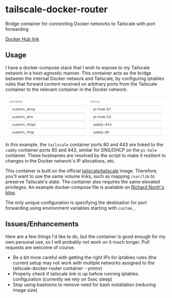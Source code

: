 # tailscale-docker-router
Bridge container for connecting Docker networks to Tailscale with port forwarding

[Docker Hub link](https://hub.docker.com/r/cjbentley/tailscale-docker-router)

## Usage
I have a docker-compose stack that I wish to expose to my Tailscale network in a host-agnostic manner. This container acts as the bridge between the internal Docker network and Tailscale, by configuring iptables rules that forward content received on arbitrary ports from the Tailscale container to the relevant container in the Docker network. 

![This is my Synology for example](images/synology-example.png)

In this example, the `tailscale` container ports 80 and 443 are linked to the `caddy` container ports 80 and 443, similar for DNS/DHCP on the `pi-hole` container. These hostnames are resolved by the script to make it resilient to changes in the Docker network's IP allocations, etc.

This container is built on the official [tailscale/tailscale](https://hub.docker.com/r/tailscale/tailscale) image. Therefore, you'll want to use the same volume links, such as mapping `/var/lib` to preserve Tailscale's state. The container also requires the same elevated privileges. An example docker-compose file is available on [Richard North's blog](https://rnorth.org/tailscale-docker/). 

The only unique configuration is specifying the destination for port forwarding using environment variables starting with `custom_`. 

## Issues/Enhancements
Here are a few things I'd like to do, but the container is good enough for my own personal use, so I will probably not work on it much longer. Pull requests are welcome of course.
- Be a bit more careful with getting the right IPs for iptables rules (the current setup may not work with multiple networks assigned to the tailscale-docker-router container - ymmv) 
- Properly check if tailscale link is up before running iptables configuration (currently we rely on 5sec sleep)
- Stop using bashisms to remove need for bash installation (reducing image size)
